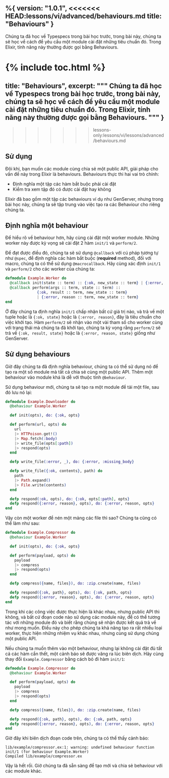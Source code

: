 %{
  version: "1.0.1",
<<<<<<< HEAD:lessons/vi/advanced/behaviours.md
  title: "Behaviours"
}
---

Chúng ta đã học về Typespecs trong bài học trước, trong bài này, chúng ta sẽ học về cách để yêu cầu một module cài đặt những tiêu chuẩn đó. Trong Elixir, tính năng này thường được gọi bằng Behaviours.

{% include toc.html %}
=======
  title: "Behaviours",
  excerpt: """
  Chúng ta đã học về Typespecs trong bài học trước, trong bài này, chúng ta sẽ học về cách để yêu cầu một module cài đặt những tiêu chuẩn đó. Trong Elixir, tính năng này thường được gọi bằng Behaviours.
  """
}
---
>>>>>>> lessons-only:lessons/vi/lessons/advanced/behaviours.md

## Sử dụng

Đôi khi, bạn muốn các module cùng chia sẻ một public API, giải pháp cho vấn đề này trong Elixir là behaviours. Behaviours thực thi hai vai trò chính:

+ Định nghĩa một tập các hàm bắt buộc phải cài đặt
+ Kiểm tra xem tập đó có được cài đặt hay không

Elixir đã bao gồm một tập các behaviours ví dụ như GenServer, nhưng trong bài học này, chúng ta sẽ tập trung vào việc tạo ra các Behaviour cho riêng chúng ta.

## Định nghĩa một behaviour

Để hiểu rõ về behaviour hơn, hãy cùng cài đặt một worker module. Những worker này được kỳ vọng sẽ cài đặt 2 hàm `init/1` và `perform/2`.

Để đạt được điều đó, chúng ta sẽ sử dụng `@callback` với cú pháp tương tự như `@spec`, để định nghĩa các hàm bắt buộc (__required__ method), đối với macro, chúng ta có thể sử dụng `@macrocallback`. Hãy cùng xác định `init/1` và `perform/2` cho các worker của chúng ta:

```elixir
defmodule Example.Worker do
  @callback init(state :: term) :: {:ok, new_state :: term} | {:error, reason :: term}
  @callback perform(args :: term, state :: term) ::
              {:ok, result :: term, new_state :: term}
              | {:error, reason :: term, new_state :: term}
end
```

Ở đây chúng ta định nghĩa `init/1` chấp nhận bất cứ giá trị nào, và trả về một tuple hoặc là `{:ok, state}` hoặc là `{:error, reason}`, đây là tiêu chuẩn cho việc khởi tạo. Hàm `perform/2` sẽ nhận vào một vài tham số cho worker cùng với trạng thái mà chúng ta đã khởi tạo, chúng ta kỳ vọng rằng `perform/2` sẽ trả về `{:ok, result, state}` hoặc là `{:error, reason, state}` giống như GenServer.

## Sử dụng behaviours

Giờ đây chúng ta đã định nghĩa behaviour, chúng ta có thể sử dụng nó để tạo ra một số module mà tất cả chia sẻ cùng một public API. Thêm một behaviour vào module khá là dễ với thuộc tính `@behaviour`.

Sử dụng behaviour mới, chúng ta sẽ tạo ra một module để tải một file, sau đó lưu nó lại:

```elixir
defmodule Example.Downloader do
  @behaviour Example.Worker

  def init(opts), do: {:ok, opts}

  def perform(url, opts) do
    url
    |> HTTPoison.get!()
    |> Map.fetch(:body)
    |> write_file(opts[:path])
    |> respond(opts)
  end

  defp write_file(:error, _), do: {:error, :missing_body}

  defp write_file({:ok, contents}, path) do
    path
    |> Path.expand()
    |> File.write(contents)
  end

  defp respond(:ok, opts), do: {:ok, opts[:path], opts}
  defp respond({:error, reason}, opts), do: {:error, reason, opts}
end
```

Vậy còn một worker để nén một mảng các file thì sao? Chúng ta cũng có thể làm như sau:

```elixir
defmodule Example.Compressor do
  @behaviour Example.Worker

  def init(opts), do: {:ok, opts}

  def perform(payload, opts) do
    payload
    |> compress
    |> respond(opts)
  end

  defp compress({name, files}), do: :zip.create(name, files)

  defp respond({:ok, path}, opts), do: {:ok, path, opts}
  defp respond({:error, reason}, opts), do: {:error, reason, opts}
end
```

Trong khi các công việc được thực hiện là khác nhau, nhưng public API thì không, và bất cứ đoạn code nào sử dụng các module này, để có thể tương tác với những module đó và biết rằng chúng sẽ nhận được kết quả trả về như mong muốn. Điều này cho phép chúng ta khả năng tạo ra rất nhiều loại worker, thực hiện những nhiệm vụ khác nhau, nhưng cùng sử dụng chúng một public API.

Nếu chúng ta muốn thêm vào một behaviour, nhưng lại không cài đặt đủ tất cả các hàm cần thết, một cảnh báo sẽ được văng ra lúc biên dịch. Hãy cùng thay đổi `Example.Compressor` bằng cách bỏ đi hàm `init/1`:

```elixir
defmodule Example.Compressor do
  @behaviour Example.Worker

  def perform(payload, opts) do
    payload
    |> compress
    |> respond(opts)
  end

  defp compress({name, files}), do: :zip.create(name, files)

  defp respond({:ok, path}, opts), do: {:ok, path, opts}
  defp respond({:error, reason}, opts), do: {:error, reason, opts}
end
```

Giờ đây khi biên dịch đoạn code trên, chúng ta có thể thấy cảnh báo:

```shell
lib/example/compressor.ex:1: warning: undefined behaviour function init/1 (for behaviour Example.Worker)
Compiled lib/example/compressor.ex
```

Vậy là hết rồi. Giờ chúng ta đã sẵn sàng để tạo mới và chia sẻ behaviour với các module khác.
